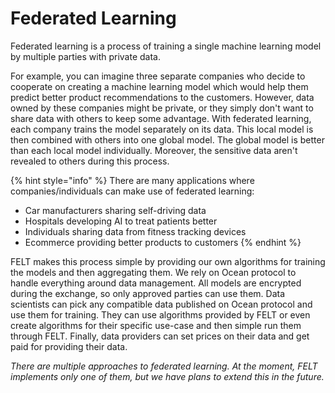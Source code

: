 # Federated Learning

Federated learning is a process of training a single machine learning model by multiple parties with private data.

For example, you can imagine three separate companies who decide to cooperate on creating a machine learning model which would help them predict better product recommendations to the customers. However, data owned by these companies might be private, or they simply don't want to share data with others to keep some advantage. With federated learning, each company trains the model separately on its data. This local model is then combined with others into one global model. The global model is better than each local model individually. Moreover, the sensitive data aren't revealed to others during this process.

{% hint style="info" %}
There are many applications where companies/individuals can make use of federated learning:

* Car manufacturers sharing self-driving data
* Hospitals developing AI to treat patients better
* Individuals sharing data from fitness tracking devices
* Ecommerce providing better products to customers&#x20;
{% endhint %}

FELT makes this process simple by providing our own algorithms for training the models and then aggregating them. We rely on Ocean protocol to handle everything around data management. All models are encrypted during the exchange, so only approved parties can use them. Data scientists can pick any compatible data published on Ocean protocol and use them for training. They can use algorithms provided by FELT or even create algorithms for their specific use-case and then simple run them through FELT. Finally, data providers can set prices on their data and get paid for providing their data.

_There are multiple approaches to federated learning. At the moment, FELT implements only one of them, but we have plans to extend this in the future._
